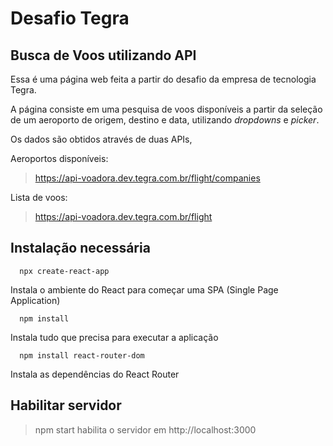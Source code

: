 # Desafio Tegra

## Busca de Voos utilizando API

Essa é uma página web feita a partir do desafio da empresa de tecnologia Tegra.

A página consiste em uma pesquisa de voos disponíveis a partir da seleção de um aeroporto de origem, destino e data, utilizando _dropdowns_ e _picker_.

Os dados são obtidos através de duas APIs,

Aeroportos disponíveis:

> https://api-voadora.dev.tegra.com.br/flight/companies

Lista de voos:

> https://api-voadora.dev.tegra.com.br/flight

## Instalação necessária
```
  npx create-react-app
```
  Instala o ambiente do React para começar uma SPA (Single Page Application)
```
  npm install
```
  Instala tudo que precisa para executar a aplicação
```
  npm install react-router-dom
```
  Instala as dependências do React Router
  
## Habilitar servidor

> npm start habilita o servidor em http://localhost:3000


